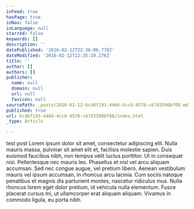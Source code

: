 ```yaml
---
inFeed: true
hasPage: true
inNav: false
inLanguage: null
starred: false
keywords: []
description: ''
datePublished: '2016-02-12T22:36:06.778Z'
dateModified: '2016-02-12T22:35:10.276Z'
title: ''
author: []
authors: []
publisher:
  name: null
  domain: null
  url: null
  favicon: null
sourcePath: _posts/2016-02-12-bc46f193-4466-4cc8-9576-c67d3590bf08.md
published: true
url: bc46f193-4466-4cc8-9576-c67d3590bf08/index.html
_type: Article

---
```

test post Lorem ipsum dolor sit amet, consectetur adipiscing elit. Nulla mauris 
massa, pulvinar sit amet elit et, facilisis molestie sapien. Duis 
euismod faucibus nibh, non tempus velit luctus porttitor. Ut in 
consequat nisi. Pellentesque nec mauris leo. Phasellus et nisl vel arcu 
aliquam accumsan. Sed nec congue augue, vel pretium libero. Aenean 
vestibulum mauris vel ipsum accumsan, in rhoncus arcu lacinia. Cum 
sociis natoque penatibus et magnis dis parturient montes, nascetur 
ridiculus mus. Nulla rhoncus lorem eget dolor pretium, id vehicula nulla
elementum. Fusce placerat cursus mi, ut ullamcorper erat aliquam 
aliquam. Vivamus in commodo ligula, eu porta nibh.